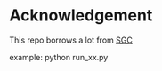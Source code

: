 # Acknowledgement
This repo borrows a lot from [SGC](https://github.com/Tiiiger/SGC)

example:
python run_xx.py